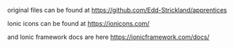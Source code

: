 original files can be found at https://github.com/Edd-Strickland/apprentices

Ionic icons can be found at https://ionicons.com/

and Ionic framework docs are here https://ionicframework.com/docs/